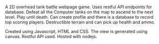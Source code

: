 A 2D overhead tank battle webpage game. Uses restful API endpoints for database. Defeat all the Computer tanks on the map to ascend to the next level. 
Play until death. Can create profile and there is a database to record top scoring players. Destructible terrain and can pick up health and ammo. 

Created using Javascript, HTML and CSS. The view is generated using canvas. Restful API used. 
Hosted with nodejs.
